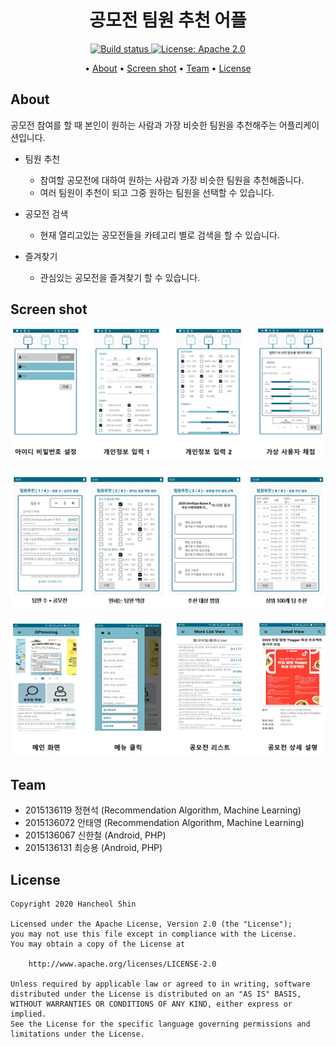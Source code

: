 <p>
    <h1 align="center">
            공모전 팀원 추천 어플
    </h1>
</p>

<p align="center">
    <a href="https://travis-ci.org/steverichey/google-play-badge-svg">
        <img src="https://travis-ci.org/steverichey/google-play-badge-svg.svg?branch=master" alt="Build status">
    </a>
    <a href="./license.md">
        <img src="https://img.shields.io/badge/license-Apache%202-blue" alt="License: Apache 2.0">
    </a>
</p>

<p align="center">
  • <a href="#about">About</a>
  • <a href="#screen-shot">Screen shot</a>
  • <a href="#Team">Team</a>
  • <a href="#license">License</a>
</p>


## About

공모전 참여를 할 때 본인이 원하는 사람과 가장 비슷한 팀원을 추천해주는 어플리케이션입니다.

- 팀원 추천
  - 참여할 공모전에 대하여 원하는 사람과 가장 비슷한 팀원을 추천해줍니다.
  - 여러 팀원이 추천이 되고 그중 원하는 팀원을 선택할 수 있습니다.

- 공모전 검색
  - 현재 열리고있는 공모전들을 카테고리 별로 검색을 할 수 있습니다.

- 즐겨찾기
  - 관심있는 공모전을 즐겨찾기 할 수 있습니다.


## Screen shot
<p align="center">
        <img src="./screenshot/1.png" alt="1.png"><br><br>
        <img src="./screenshot/2.png" alt="2.png"><br><br>
        <img src="./screenshot/3.png" alt="3.png"><br>
</p>


## Team

- 2015136119 정현석 (Recommendation Algorithm, Machine Learning)
- 2015136072 안태영 (Recommendation Algorithm, Machine Learning)
- 2015136067 신한철 (Android, PHP)
- 2015136131 최승용 (Android, PHP)

## License

```
Copyright 2020 Hancheol Shin

Licensed under the Apache License, Version 2.0 (the "License");
you may not use this file except in compliance with the License.
You may obtain a copy of the License at

    http://www.apache.org/licenses/LICENSE-2.0

Unless required by applicable law or agreed to in writing, software
distributed under the License is distributed on an "AS IS" BASIS,
WITHOUT WARRANTIES OR CONDITIONS OF ANY KIND, either express or implied.
See the License for the specific language governing permissions and
limitations under the License.
```
